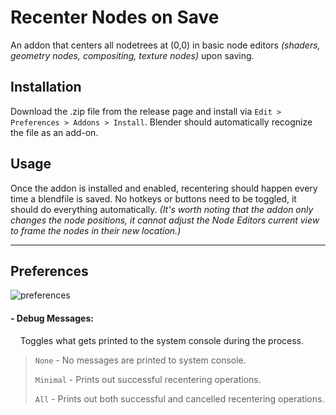 # Recenter Nodes on Save

An addon that centers all nodetrees at (0,0) in basic node editors *(shaders, geometry nodes, compositing, texture nodes)* upon saving.  

## Installation

Download the .zip file from the release page and install via `Edit > Preferences > Addons > Install`. Blender should automatically recognize the file as an add-on.

## Usage

Once the addon is installed and enabled, recentering should happen every time a blendfile is saved. No hotkeys or buttons need to be toggled, it should do everything automatically. *(It's worth noting that the addon only changes the node positions, it cannot adjust the Node Editors current view to frame the nodes in their new location.)*

---

## Preferences

<img title="" src="https://user-images.githubusercontent.com/83491032/216546352-69e6bbae-94d0-4c6b-993e-b45f1a94de10.png" alt="preferences" data-align="inline">

#### - Debug Messages:

    Toggles what gets printed to the system console during the process.

> `None` - No messages are printed to system console.
> 
> `Minimal` - Prints out successful recentering operations.
> 
> `All` - Prints out both successful and cancelled recentering operations.
